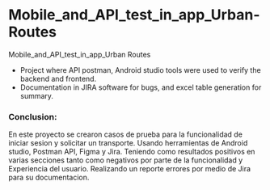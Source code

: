 # Mobile_and_API_test_in_app_Urban-Routes
Mobile_and_API_test_in_app_Urban Routes

- Project where API postman, Android studio tools were used to verify the backend and frontend.
- Documentation in JIRA software for bugs, and excel table generation for summary.

### Conclusion:

En este proyecto se crearon casos de prueba para la funcionalidad de iniciar sesion y solicitar un transporte. Usando herramientas de Android studio, Postman API, Figma y Jira. Teniendo como resultados positivos en varias secciones tanto como negativos por parte de la funcionalidad y Experiencia del usuario. Realizando un reporte errores por medio de Jira para su documentacion.
